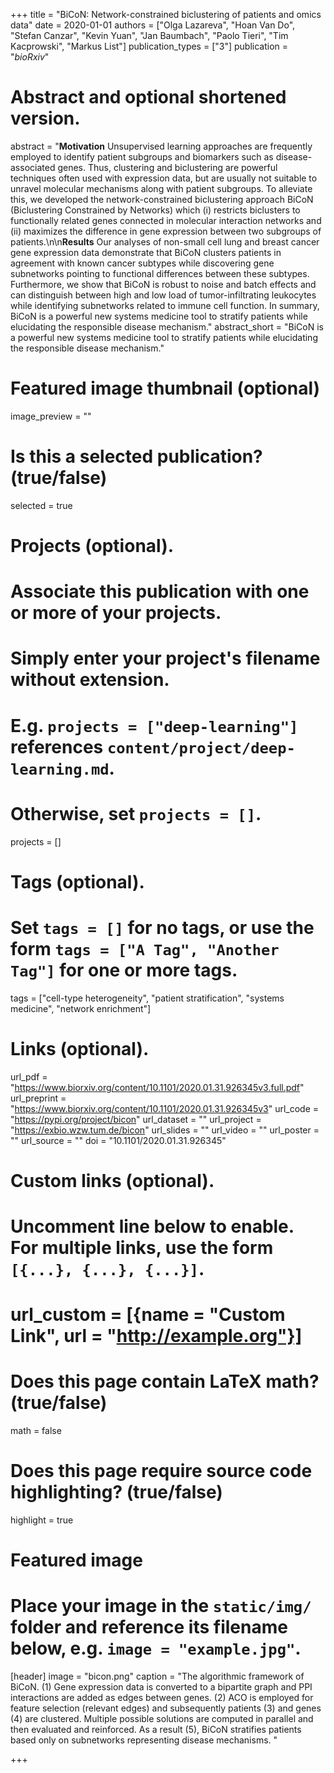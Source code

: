+++
title = "BiCoN: Network-constrained biclustering of patients and omics data"
date = 2020-01-01
authors = ["Olga Lazareva", "Hoan Van Do", "Stefan Canzar", "Kevin Yuan", "Jan Baumbach", "Paolo Tieri", "Tim Kacprowski", "Markus List"]
publication_types = ["3"]
publication = "*bioRxiv*"

# Abstract and optional shortened version.
abstract = "**Motivation** Unsupervised learning approaches are frequently employed to identify patient subgroups and biomarkers such as disease-associated genes. Thus, clustering and biclustering are powerful techniques often used with expression data, but are usually not suitable to unravel molecular mechanisms along with patient subgroups. To alleviate this, we developed the network-constrained biclustering approach BiCoN (Biclustering Constrained by Networks) which (i) restricts biclusters to functionally related genes connected in molecular interaction networks and (ii) maximizes the difference in gene expression between two subgroups of patients.\n\n**Results** Our analyses of non-small cell lung and breast cancer gene expression data demonstrate that BiCoN clusters patients in agreement with known cancer subtypes while discovering gene subnetworks pointing to functional differences between these subtypes. Furthermore, we show that BiCoN is robust to noise and batch effects and can distinguish between high and low load of tumor-infiltrating leukocytes while identifying subnetworks related to immune cell function. In summary, BiCoN is a powerful new systems medicine tool to stratify patients while elucidating the responsible disease mechanism."
abstract_short = "BiCoN is a powerful new systems medicine tool to stratify patients while elucidating the responsible disease mechanism."

# Featured image thumbnail (optional)
image_preview = ""

# Is this a selected publication? (true/false)
selected = true

# Projects (optional).
#   Associate this publication with one or more of your projects.
#   Simply enter your project's filename without extension.
#   E.g. `projects = ["deep-learning"]` references `content/project/deep-learning.md`.
#   Otherwise, set `projects = []`.
projects = []

# Tags (optional).
#   Set `tags = []` for no tags, or use the form `tags = ["A Tag", "Another Tag"]` for one or more tags.
tags = ["cell-type heterogeneity", "patient stratification", "systems medicine", "network enrichment"]

# Links (optional).
url_pdf = "https://www.biorxiv.org/content/10.1101/2020.01.31.926345v3.full.pdf"
url_preprint = "https://www.biorxiv.org/content/10.1101/2020.01.31.926345v3"
url_code = "https://pypi.org/project/bicon"
url_dataset = ""
url_project = "https://exbio.wzw.tum.de/bicon"
url_slides = ""
url_video = ""
url_poster = ""
url_source = ""
doi = "10.1101/2020.01.31.926345"

# Custom links (optional).
#   Uncomment line below to enable. For multiple links, use the form `[{...}, {...}, {...}]`.
# url_custom = [{name = "Custom Link", url = "http://example.org"}]

# Does this page contain LaTeX math? (true/false)
math = false

# Does this page require source code highlighting? (true/false)
highlight = true

# Featured image
# Place your image in the `static/img/` folder and reference its filename below, e.g. `image = "example.jpg"`.
[header]
image = "bicon.png"
caption = "The algorithmic framework of BiCoN. (1) Gene expression data is converted to a bipartite graph and PPI interactions are added as edges between genes. (2) ACO is employed for feature selection (relevant edges) and subsequently patients (3) and genes (4) are clustered. Multiple possible solutions are computed in parallel and then evaluated and reinforced. As a result (5), BiCoN stratifies patients based only on subnetworks representing disease mechanisms. "

+++
